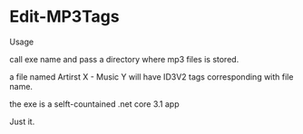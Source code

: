 # Edit-MP3Tags

Usage

call exe name and pass a directory where mp3 files is stored.

a file named Artirst X - Music Y will have ID3V2 tags corresponding with file name.

the exe is a selft-countained .net core 3.1 app

Just it.
